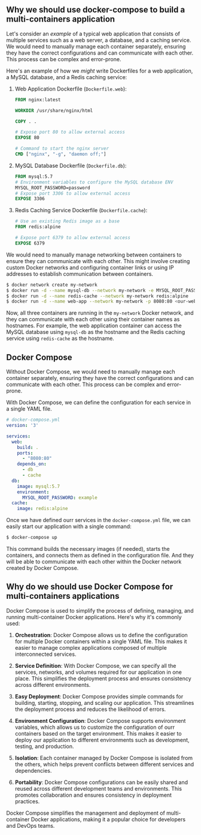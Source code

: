 ## Why we should use docker-compose to build a multi-containers application

Let's consider an *example* of a typical web application that consists of multiple services such as a web server, a database, and a caching service. We would need to manually manage each container separately, ensuring they have the correct configurations and can communicate with each other. This process can be complex and error-prone.

Here's an example of how we *might* write Dockerfiles for a web application, a MySQL database, and a Redis caching service:

1. Web Application Dockerfile (`Dockerfile.web`):
	```dockerfile
	FROM nginx:latest

	WORKDIR /usr/share/nginx/html

	COPY . .

	# Expose port 80 to allow external access
	EXPOSE 80

	# Command to start the nginx server
	CMD ["nginx", "-g", "daemon off;"]
	```
2. MySQL Database Dockerfile (`Dockerfile.db`):
	```dockerfile
	FROM mysql:5.7
	# Environment variables to configure the MySQL database ENV 			  
	MYSQL_ROOT_PASSWORD=password
	# Expose port 3306 to allow external access 
	EXPOSE 3306
	```
3. Redis Caching Service Dockerfile (`Dockerfile.cache`):
	```dockerfile
	# Use an existing Redis image as a base
	FROM redis:alpine

	# Expose port 6379 to allow external access
	EXPOSE 6379
	```

We would need to manually manage networking between containers to ensure they can communicate with each other. This might involve creating custom Docker networks and configuring container links or using IP addresses to establish communication between containers.
```sh
$ docker network create my-network
$ docker run -d --name mysql-db --network my-network -e MYSQL_ROOT_PASSWORD=password mysql:5.7
$ docker run -d --name redis-cache --network my-network redis:alpine
$ docker run -d --name web-app --network my-network -p 8080:80 <our-web-app-image>
```

Now, all three containers are running in the `my-network` Docker network, and they can communicate with each other using their container names as hostnames. For example, the web application container can access the MySQL database using `mysql-db` as the hostname and the Redis caching service using `redis-cache` as the hostname.

## Docker Compose

Without Docker Compose, we would need to manually manage each container separately, ensuring they have the correct configurations and can communicate with each other. This process can be complex and error-prone.

With Docker Compose, we can define the configuration for each service in a single YAML file.

```yaml
# docker-compose.yml
version: '3'

services:
  web:
    build: .
    ports:
      - "8080:80"
    depends_on:
      - db
      - cache
  db:
    image: mysql:5.7
    environment:
      MYSQL_ROOT_PASSWORD: example
  cache:
    image: redis:alpine
```

Once we have defined ourr services in the `docker-compose.yml` file, we can easily start our application with a single command:

```sh
$ docker-compose up
```

This command builds the necessary images (if needed), starts the containers, and connects them as defined in the configuration file. And they will be able to communicate with each other within the Docker network created by Docker Compose.

## Why do we should use Docker Compose for multi-containers applications

Docker Compose is used to simplify the process of defining, managing, and running multi-container Docker applications. Here's why it's commonly used:

1. **Orchestration**: Docker Compose allows us to define the configuration for multiple Docker containers within a single YAML file. This makes it easier to manage complex applications composed of multiple interconnected services.

2. **Service Definition**: With Docker Compose, we can specify all the services, networks, and volumes required for our application in one place. This simplifies the deployment process and ensures consistency across different environments.

3. **Easy Deployment**: Docker Compose provides simple commands for building, starting, stopping, and scaling our application. This streamlines the deployment process and reduces the likelihood of errors.

4. **Environment Configuration**: Docker Compose supports environment variables, which allows us to customize the configuration of ourr containers based on the target environment. This makes it easier to deploy our application to different environments such as development, testing, and production.

5. **Isolation**: Each container managed by Docker Compose is isolated from the others, which helps prevent conflicts between different services and dependencies.

6. **Portability**: Docker Compose configurations can be easily shared and reused across different development teams and environments. This promotes collaboration and ensures consistency in deployment practices.

Docker Compose simplifies the management and deployment of multi-container Docker applications, making it a popular choice for developers and DevOps teams.
